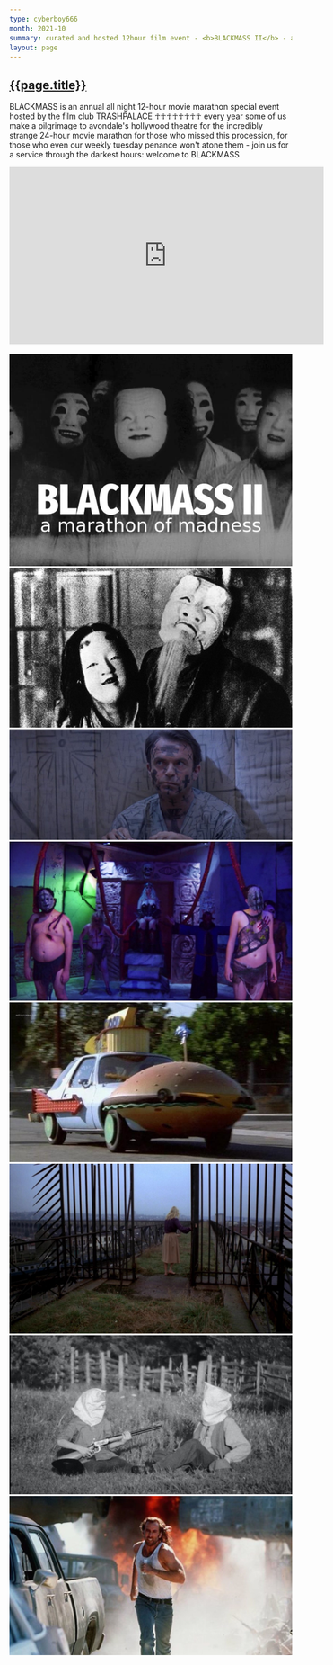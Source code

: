 ```yaml
---
type: cyberboy666
month: 2021-10
summary: curated and hosted 12hour film event - <b>BLACKMASS II</b> - a marathon of madness 
layout: page
---
```


## [ {{page.title}} ]({{page.url}})

BLACKMASS is an annual all night 12-hour movie marathon special event hosted by the film club TRASHPALACE
☥☥☥☥☥☥☥☥
every year some of us make a pilgrimage to avondale's hollywood theatre for the incredibly strange 24-hour movie marathon
for those who missed this procession, for those who even our weekly tuesday penance won't atone them - join us for a service through the darkest hours: welcome to BLACKMASS 


<iframe width="560" height="315" src="https://www.youtube.com/embed/TxT_Q8rkj3U" title="YouTube video player" frameborder="0" allow="accelerometer; autoplay; clipboard-write; encrypted-media; gyroscope; picture-in-picture" allowfullscreen></iframe>

![image](/images/cyberboy666/blackmass_00.jpg)
![image](/images/cyberboy666/blackmass_01.jpg)
![image](/images/cyberboy666/blackmass_02.jpg)
![image](/images/cyberboy666/blackmass_03.jpg)
![image](/images/cyberboy666/blackmass_04.jpg)
![image](/images/cyberboy666/blackmass_05.jpg)
![image](/images/cyberboy666/blackmass_06.jpg)
![image](/images/cyberboy666/blackmass_07.jpg)
